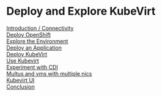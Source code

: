 # Deploy and Explore KubeVirt

<!-- ([Lab Overview](labs/lab0/lab0.md)\) -->
[Introduction / Connectivity](labs/lab1/lab1.md)\
[Deploy OpenShift](labs/lab2/lab2.md)\
[Explore the Environment](labs/lab3/lab3.md)\
[Deploy an Application](labs/lab4/lab4.md)\
[Deploy KubeVirt](labs/lab5/lab5.md)\
[Use Kubevirt](labs/lab6/lab6.md)\
[Experiment with CDI](labs/lab7/lab7.md)\
[Multus and vms with multiple nics](labs/lab8/lab8.md)\
[Kubevirt UI](labs/lab9/lab9.md)\
[Conclusion](labs/lab10/lab10.md)
